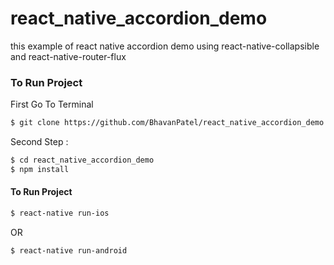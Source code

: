 # react_native_accordion_demo
this example of react native accordion demo using react-native-collapsible and react-native-router-flux

### To Run Project

First Go To Terminal
```sh
$ git clone https://github.com/BhavanPatel/react_native_accordion_demo.git
```

Second Step :
```sh
$ cd react_native_accordion_demo
$ npm install
```

#### To Run Project
```sh
$ react-native run-ios
```
OR
```sh
$ react-native run-android
```
